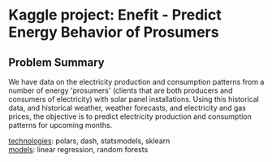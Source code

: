 # Kaggle project: Enefit - Predict Energy Behavior of Prosumers

## Problem Summary

We have data on the electricity production and consumption patterns from a number of energy 'prosumers' (clients that are both producers and consumers of electricity) with solar panel installations. 
Using this historical data, and historical weather, weather forecasts, and electricity and gas prices, the objective is to predict electricity production and consumption patterns for upcoming months.



<ins>technologies</ins>: polars, dash, statsmodels, sklearn  
<ins>models</ins>: linear regression, random forests

